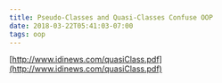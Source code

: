 ```yaml
---
title: Pseudo-Classes and Quasi-Classes Confuse OOP
date: 2018-03-22T05:41:03-07:00
tags: oop
---
```

[http://www.idinews.com/quasiClass.pdf](http://www.idinews.com/quasiClass.pdf)
